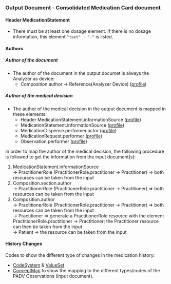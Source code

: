 ### Output Document - Consolidated Medication Card document

#### Header MedicationStatement
* There must be at least one dosage element. If there is no dosage information, this element `"text" : "-"` is listed.

#### Authors
##### Author of the document
* The author of the document in the output documet is always the Analyzer as device:   
   * Composition.author -> Reference(Analyzer Device) ([profile](StructureDefinition-analyzer-out-composition.html))

##### Author of the medical decision
* The author of the medical decision in the output document is mapped in these elements:
   * Header MedicationStatement.informationSource ([profile](StructureDefinition-analyzer-medicationstatement-header.html))
   * MedicationStatement.informationSource ([profile](StructureDefinition-analyzer-medicationstatement.html))
   * MedicationDispense.performer.actor ([profile](StructureDefinition-analyzer-medicationdispense.html))
   * MedicationRequest.performer ([profile](StructureDefinition-analyzer-medicationrequest.html))
   * Observation.performer ([profile](StructureDefinition-analyzer-observationpadv.html))

In order to map the author of the medical decision, the following procedure is followed to get the information from the input document(s):
   1. MedicationStatement.informationSource   
      -> PractitionerRole (PractitionerRole.practitioner -> Practitioner) => both resources can be taken from the input
   2. Composition.section.author   
      -> PractitionerRole (PractitionerRole.practitioner -> Practitioner) => both resources can be taken from the input
   3. Composition.author   
      -> PractitionerRole (PractitionerRole.practitioner -> Practitioner) => both resources can be taken from the input   
      -> Practitioner => generate a PractitionerRole resource with the element PractitionerRole.practitioner -> Practitioner; the Practitioner resource can then be taken from the input   
      -> Patient => the resource can be taken from the input   

#### History Changes
Codes to show the different type of changes in the medication history:
* [CodeSystem](CodeSystem-history-changes.html) & [ValueSet](ValueSet-history-changes.html)
* [ConceptMap](ConceptMap-ihe-padv-to-analyzer-history-changes.html) to show the mapping to the different types/codes of the PADV Observations (input document).